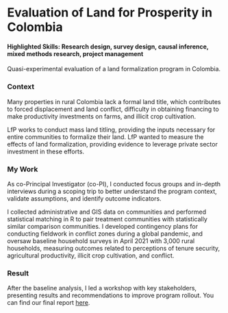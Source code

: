 # Evaluation of Land for Prosperity in Colombia
#### Highlighted Skills: Research design, survey design, causal inference, mixed methods research, project management

Quasi-experimental evaluation of a land formalization program in Colombia.

### Context
Many properties in rural Colombia lack a formal land title, which contributes to forced displacement and land conflict, difficulty in obtaining financing to make productivity investments on farms, and illicit crop cultivation. 

LfP works to conduct mass land titling, providing the inputs necessary for entire communities to formalize their land. LfP wanted to measure the effects of land formalization, providing evidence to leverage private sector investment in these efforts.

### My Work
As co-Principal Investigator (co-PI), I conducted focus groups and in-depth interviews during a scoping trip to better understand the program context, validate assumptions, and identify outcome indicators.

I collected administrative and GIS data on communities and performed statistical matching in R to pair treatment communities with statistically similar comparison communities. I developed contingency plans for conducting fieldwork in conflict zones during a global pandemic, and oversaw baseline household surveys in April 2021 with 3,000 rural households, measuring outcomes related to perceptions of tenure security, agricultural productivity, illicit crop cultivation, and conflict. 

### Result
After the baseline analysis, I led a workshop with key stakeholders, presenting results and recommendations to improve program rollout. You can find our final report [here](https://www.norc.org/content/dam/norc-org/pdf2023/cel-colombia-land-baseline-report.pdf).
